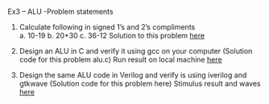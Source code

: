 
Ex3 – ALU -Problem statements
	
1. Calculate following in signed 1’s and 2’s compliments 	
  a. 10-19 
  b. 20+30
  c. 36-12
Solution to this problem [here](./solution1)

2.	Design an ALU in C and verify it using gcc on your computer
(Solution code for this problem alu.c)
Run result on local machine [here](./solution2)

3.	Design the same ALU code in Verilog and verify is using iverilog and gtkwave
(Solution code for this problem here)
Stimulus result and waves [here](./solution3) 

         




